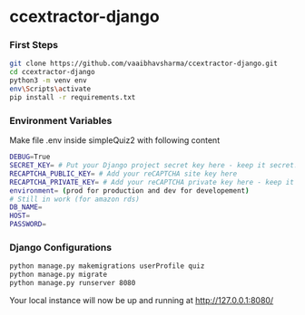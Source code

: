 # ccextractor-django

### First Steps

```sh
git clone https://github.com/vaaibhavsharma/ccextractor-django.git
cd ccextractor-django
python3 -m venv env
env\Scripts\activate
pip install -r requirements.txt
```

### Environment Variables

Make file .env inside simpleQuiz2 with following content

```sh
DEBUG=True
SECRET_KEY= # Put your Django project secret key here - keep it secret!
RECAPTCHA_PUBLIC_KEY= # Add your reCAPTCHA site key here
RECAPTCHA_PRIVATE_KEY= # Add your reCAPTCHA private key here - keep it secret too!
environment= (prod for production and dev for developement)
# Still in work (for amazon rds)
DB_NAME=
HOST=
PASSWORD=
```

### Django Configurations

```sh
python manage.py makemigrations userProfile quiz
python manage.py migrate
python manage.py runserver 8080
```

Your local instance will now be up and running at http://127.0.0.1:8080/
